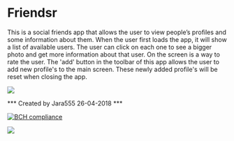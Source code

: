 # Friendsr

This is a social friends app that allows the user to view people’s profiles and some information about them. When the user first loads the app, it will show a list of available users. The user can click on each one to see a bigger photo and get more information about that user. On the screen is a way to rate the user. The 'add' button in the toolbar of this app allows the user to add new profile's to the main screen. These newly added profile's will be reset when closing the app. 

![](../master/doc/Friendsr.png)

*** Created by Jara555 26-04-2018 ***

[![BCH compliance](https://bettercodehub.com/edge/badge/Jara555/Friendsr?branch=master)](https://bettercodehub.com/)

<img src='https://bettercodehub.com/edge/badge/Jara555/Friendsr?branch=master'>
